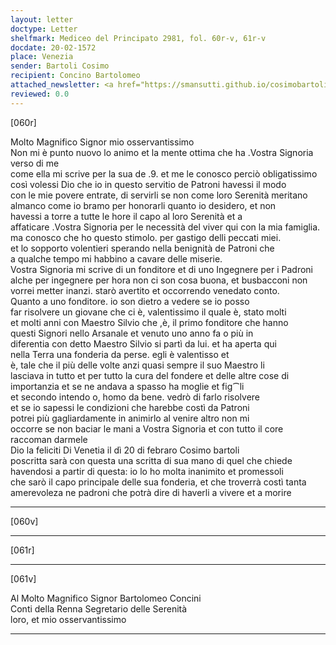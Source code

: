 ```yaml
---
layout: letter
doctype: Letter
shelfmark: Mediceo del Principato 2981, fol. 60r-v, 61r-v
docdate: 20-02-1572
place: Venezia
sender: Bartoli Cosimo
recipient: Concino Bartolomeo
attached_newsletter: <a href="https://smansutti.github.io/cosimobartoli/texts/3081_007/">3081_007</a>
reviewed: 0.0
---
```


[060r]  
  
  
Molto Magnifico Signor mio osservantissimo  
Non mi è punto nuovo lo animo et la mente ottima che ha .Vostra Signoria verso di me  
come ella mi scrive per la sua de .9. et me le conosco perciò obligatissimo  
così volessi Dio che io in questo servitio de Patroni havessi il modo  
con le mie povere entrate, di servirli se non come loro Serenità meritano  
almanco come io bramo per honorarli quanto io desidero, et non  
havessi a torre a tutte le hore il capo al loro Serenità et a  
affaticare .Vostra Signoria per le necessità del viver qui con la mia famiglia.  
ma conosco che ho questo stimolo. per gastigo delli peccati miei.  
et lo sopporto volentieri sperando nella benignità de Patroni che  
a qualche tempo mi habbino a cavare delle miserie.  
Vostra Signoria mi scrive di un fonditore et di uno Ingegnere per i Padroni  
alche per ingegnere per hora non ci son cosa buona, et busbacconi non  
vorrei metter inanzi. starò avertito et occorrendo venedato conto.  
Quanto a uno fonditore. io son dietro a vedere se io posso  
far risolvere un giovane che ci è, valentissimo il quale è, stato molti  
et molti anni con Maestro Silvio che ,è, il primo fonditore che hanno  
questi Signori nello Arsanale et venuto uno anno fa o più in  
diferentia con detto Maestro Silvio si partì da lui. et ha aperta qui  
nella Terra una fonderia da perse. egli è valentisso et  
è, tale che il più delle volte anzi quasi sempre il suo Maestro li  
lasciava in tutto et per tutto la cura del fondere et delle altre cose di  
importanzia et se ne andava a spasso ha moglie et fig⁀li  
et secondo intendo o, homo da bene. vedrò di farlo risolvere  
et se io sapessi le condizioni che harebbe costì da Patroni  
potrei più gagliardamente in animirlo al venire altro non mi  
occorre se non baciar le mani a Vostra Signoria et con tutto il core raccoman darmele  
Dio la feliciti Di Venetia il dì 20 di febraro Cosimo bartoli  
poscritta sarà con questa una scritta di sua mano di quel che chiede  
havendosi a partir di questa: io lo ho molta inanimito et promessoli  
che sarò il capo principale delle sua fonderia, et che troverrà costì tanta  
amerevoleza ne padroni che potrà dire di haverli a vivere et a morire  
  
---  

[060v]  
  
  
  
---  

[061r]  
  
  
  
---  

[061v]  
  
  
Al Molto Magnifico Signor Bartolomeo Concini  
Conti della Renna Segretario delle Serenità  
loro, et mio osservantissimo  
  
---  


